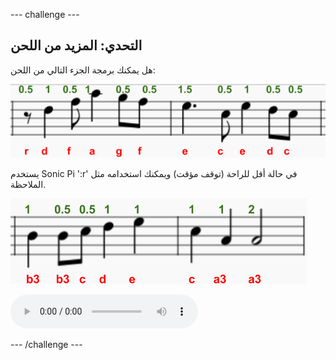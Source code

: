 --- challenge ---

## التحدي: المزيد من اللحن

هل يمكنك برمجة الجزء التالي من اللحن:

![لقطة شاشة](images/tetris-notes4.png)

يستخدم Sonic Pi ':r' في حالة أقل للراحة (توقف مؤقت) ويمكنك استخدامه مثل الملاحظة.

![لقطة الشاشة](images/tetris-notes5.png)

<div id="audio-preview" class="pdf-hidden">
<audio controls preload> 
  <source src="resources/tetris-c2.mp3" type="audio/mpeg">
المتصفح الخاص بك لا يدعم عنصر <code>الصوت </code>. 
</audio>
</div>

--- /challenge ---